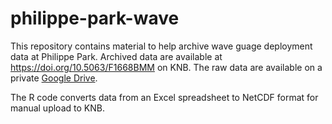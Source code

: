 # philippe-park-wave

This repository contains material to help archive wave guage deployment data at Philippe Park.  Archived data are available at https://doi.org/10.5063/F1668BMM on KNB.  The raw data are available on a private [Google Drive](https://drive.google.com/drive/folders/1JyeScVuJhgfOD7yt1-2NxpVHmg2p-1xX?usp=sharing_eil_m&ts=63bdd200).

The R code converts data from an Excel spreadsheet to NetCDF format for manual upload to KNB. 
